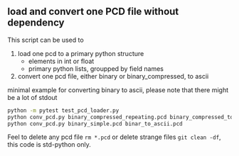 ## load and convert one PCD file without dependency

This script can be used to
1. load one pcd to a primary python structure
    - elements in int or float
    - primary python lists, groupped by field names
2. convert one pcd file, either binary or binary_compressed, to ascii

minimal example for converting binary to ascii, please note that there might be a lot of stdout

```bash
python -m pytest test_pcd_loader.py
python conv_pcd.py binary_compressed_repeating.pcd binary_compressed_to_ascii.pcd
python conv_pcd.py binary_simple.pcd binar_to_ascii.pcd
```

Feel to delete any pcd file `rm *.pcd` or delete strange files `git clean -df`, this code is std-python only.